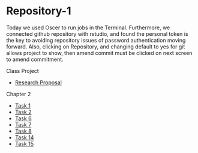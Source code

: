 # Repository-1
Today we used Oscer to run jobs in the Terminal. Furthermore, we connected github repository with rstudio, and found the personal token is the key to avoiding repository issues of password authentication moving forward. Also, clicking on Repository, and changing default to yes for git allows project to show, then amend commit must be clicked on next screen to amend commitment.

Class Project
* [Research Proposal](https://github.com/con7291/Repository-1/blob/main/A%20Brief%20Research%20Proposal.pdf)

Chapter 2
* [Task 1](https://github.com/con7291/Repository-1/tree/main/Task%201)
* [Task 2](https://github.com/con7291/Repository-1/tree/main/Task%202)
* [Task 6](https://github.com/con7291/Repository-1/tree/main/Task%206)
* [Task 7](https://github.com/con7291/Repository-1/tree/main/Task%207)
* [Task 8](https://github.com/con7291/Repository-1/tree/main/Task%208)
* [Task 14](https://github.com/con7291/Repository-1/tree/main/Task%2014)
* [Task 15](https://github.com/con7291/Repository-1/tree/main/Task%2015)
